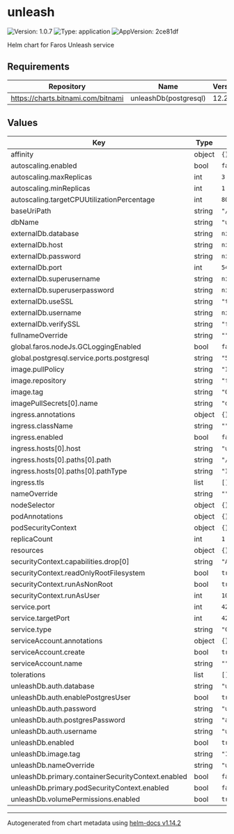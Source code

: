 # unleash

![Version: 1.0.7](https://img.shields.io/badge/Version-1.0.7-informational?style=flat-square) ![Type: application](https://img.shields.io/badge/Type-application-informational?style=flat-square) ![AppVersion: 2ce81df](https://img.shields.io/badge/AppVersion-2ce81df-informational?style=flat-square)

Helm chart for Faros Unleash service

## Requirements

| Repository | Name | Version |
|------------|------|---------|
| https://charts.bitnami.com/bitnami | unleashDb(postgresql) | 12.2.2 |

## Values

| Key | Type | Default | Description |
|-----|------|---------|-------------|
| affinity | object | `{}` |  |
| autoscaling.enabled | bool | `false` |  |
| autoscaling.maxReplicas | int | `3` |  |
| autoscaling.minReplicas | int | `1` |  |
| autoscaling.targetCPUUtilizationPercentage | int | `80` |  |
| baseUriPath | string | `"/unleash"` |  |
| dbName | string | `"unleash-db"` |  |
| externalDb.database | string | `nil` |  |
| externalDb.host | string | `nil` |  |
| externalDb.password | string | `nil` |  |
| externalDb.port | int | `5432` |  |
| externalDb.superusername | string | `nil` |  |
| externalDb.superuserpassword | string | `nil` |  |
| externalDb.useSSL | string | `"true"` |  |
| externalDb.username | string | `nil` |  |
| externalDb.verifySSL | string | `"false"` |  |
| fullnameOverride | string | `""` |  |
| global.faros.nodeJs.GCLoggingEnabled | bool | `false` |  |
| global.postgresql.service.ports.postgresql | string | `"5432"` |  |
| image.pullPolicy | string | `"IfNotPresent"` |  |
| image.repository | string | `"farosai/unleash"` |  |
| image.tag | string | `"003134e668729cdc178bf65bdfc73d9c268f1f34"` |  |
| imagePullSecrets[0].name | string | `"dockerhub"` |  |
| ingress.annotations | object | `{}` |  |
| ingress.className | string | `""` |  |
| ingress.enabled | bool | `false` |  |
| ingress.hosts[0].host | string | `"unleash.local"` |  |
| ingress.hosts[0].paths[0].path | string | `"/"` |  |
| ingress.hosts[0].paths[0].pathType | string | `"ImplementationSpecific"` |  |
| ingress.tls | list | `[]` |  |
| nameOverride | string | `""` |  |
| nodeSelector | object | `{}` |  |
| podAnnotations | object | `{}` |  |
| podSecurityContext | object | `{}` |  |
| replicaCount | int | `1` |  |
| resources | object | `{}` |  |
| securityContext.capabilities.drop[0] | string | `"ALL"` |  |
| securityContext.readOnlyRootFilesystem | bool | `true` |  |
| securityContext.runAsNonRoot | bool | `true` |  |
| securityContext.runAsUser | int | `1000` |  |
| service.port | int | `4242` |  |
| service.targetPort | int | `4242` |  |
| service.type | string | `"ClusterIP"` |  |
| serviceAccount.annotations | object | `{}` |  |
| serviceAccount.create | bool | `true` |  |
| serviceAccount.name | string | `""` |  |
| tolerations | list | `[]` |  |
| unleashDb.auth.database | string | `"unleashdb"` |  |
| unleashDb.auth.enablePostgresUser | bool | `true` |  |
| unleashDb.auth.password | string | `"unleash"` |  |
| unleashDb.auth.postgresPassword | string | `"admin"` |  |
| unleashDb.auth.username | string | `"unleash"` |  |
| unleashDb.enabled | bool | `true` |  |
| unleashDb.image.tag | string | `"14.7.0"` |  |
| unleashDb.nameOverride | string | `"unleash-db"` |  |
| unleashDb.primary.containerSecurityContext.enabled | bool | `false` |  |
| unleashDb.primary.podSecurityContext.enabled | bool | `false` |  |
| unleashDb.volumePermissions.enabled | bool | `true` |  |

----------------------------------------------
Autogenerated from chart metadata using [helm-docs v1.14.2](https://github.com/norwoodj/helm-docs/releases/v1.14.2)
